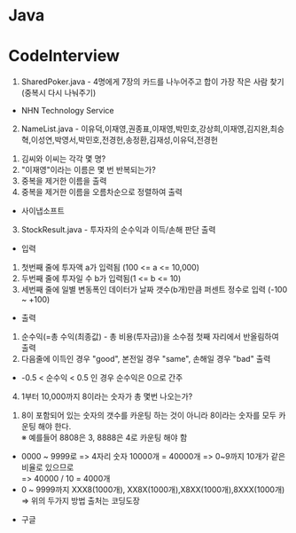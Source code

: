 # Java  
  
# CodeInterview  

1. SharedPoker.java - 4명에게 7장의 카드를 나누어주고 합이 가장 작은 사람 찾기(중복시 다시 나눠주기)   
 * NHN Technology Service  
   
2. NameList.java - 이유덕,이재영,권종표,이재영,박민호,강상희,이재영,김지완,최승혁,이성연,박영서,박민호,전경헌,송정환,김재성,이유덕,전경헌  
 1) 김씨와 이씨는 각각 몇 명?  
 2) "이재영"이라는 이름은 몇 번 반복되는가?  
 3) 중복을 제거한 이름을 출력  
 4) 중복을 제거한 이름을 오름차순으로 정렬하여 출력  
 * 사이냅소프트  
   
3. StockResult.java - 투자자의 순수익과 이득/손해 판단 출력  
 - 입력  
 1) 첫번째 줄에 투자액 a가 입력됨 (100 <= a <= 10,000)
 2) 두번째 줄에 투자일 수 b가 입력됨(1 <= b <= 10)  
 3) 세번째 줄에 일별 변동폭인 데이터가 날짜 갯수(b개)만큼 퍼센트 정수로 입력 (-100 ~ +100)  
 - 출력  
 1) 순수익(=총 수익(최종값) - 총 비용(투자금))을 소수점 첫째 자리에서 반올림하여 출력  
 2) 다음줄에 이득인 경우 "good", 본전일 경우 "same", 손해일 경우 "bad" 출력  
  * -0.5 < 순수익 < 0.5 인 경우 순수익은 0으로 간주  

4. 1부터 10,000까지 8이라는 숫자가 총 몇번 나오는가?
 1) 8이 포함되어 있는 숫자의 갯수를 카운팅 하는 것이 아니라 8이라는 숫자를 모두 카운팅 해야 한다.  
 ※ 예를들어 8808은 3, 8888은 4로 카운팅 해야 함  
  - 0000 ~ 9999로 => 4자리 숫자 10000개 = 40000개 => 0~9까지 10개가 같은 비율로 있으므로  
   => 40000 / 10 = 4000개  
  - 0 ~ 9999까지 XXX8(1000개), XX8X(1000개),X8XX(1000개),8XXX(1000개)  
   => 위의 두가지 방법 출처는 코딩도장  
   * 구글

